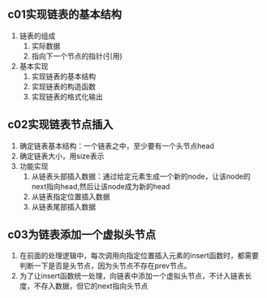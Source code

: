 ## c01实现链表的基本结构
1. 链表的组成
    1. 实际数据
    2. 指向下一个节点的指针(引用)
2. 基本实现
    1. 实现链表的基本结构
    2. 实现链表的构造函数
    3. 实现链表的格式化输出    
## c02实现链表节点插入
1. 确定链表基本结构：一个链表之中，至少要有一个头节点head
2. 确定链表大小，用size表示
3. 功能实现
    1. 从链表头部插入数据：通过给定元素生成一个新的node，让该node的next指向head,然后让该node成为新的head
    2. 从链表指定位置插入数据
    3. 从链表尾部插入数据
## c03为链表添加一个虚拟头节点
1. 在前面的处理逻辑中，每次调用向指定位置插入元素的insert函数时，都需要判断一下是否是头节点，因为头节点不存在prev节点。
2. 为了让insert函数统一处理，向链表中添加一个虚拟头节点，不计入链表长度，不存入数据，但它的next指向头节点    